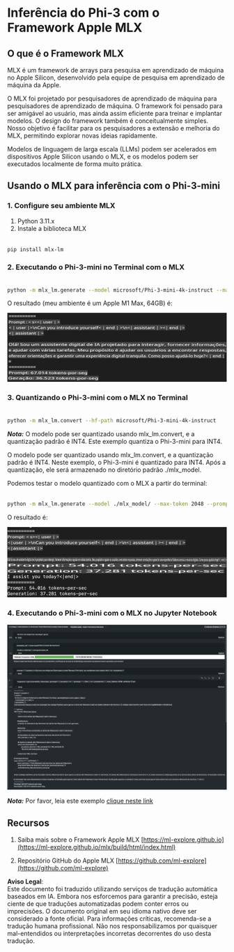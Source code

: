 # **Inferência do Phi-3 com o Framework Apple MLX**

## **O que é o Framework MLX**

MLX é um framework de arrays para pesquisa em aprendizado de máquina no Apple Silicon, desenvolvido pela equipe de pesquisa em aprendizado de máquina da Apple.

O MLX foi projetado por pesquisadores de aprendizado de máquina para pesquisadores de aprendizado de máquina. O framework foi pensado para ser amigável ao usuário, mas ainda assim eficiente para treinar e implantar modelos. O design do framework também é conceitualmente simples. Nosso objetivo é facilitar para os pesquisadores a extensão e melhoria do MLX, permitindo explorar novas ideias rapidamente.

Modelos de linguagem de larga escala (LLMs) podem ser acelerados em dispositivos Apple Silicon usando o MLX, e os modelos podem ser executados localmente de forma muito prática.

## **Usando o MLX para inferência com o Phi-3-mini**

### **1. Configure seu ambiente MLX**

1. Python 3.11.x  
2. Instale a biblioteca MLX  

```bash

pip install mlx-lm

```

### **2. Executando o Phi-3-mini no Terminal com o MLX**

```bash

python -m mlx_lm.generate --model microsoft/Phi-3-mini-4k-instruct --max-token 2048 --prompt  "<|user|>\nCan you introduce yourself<|end|>\n<|assistant|>"

```

O resultado (meu ambiente é um Apple M1 Max, 64GB) é:

![Terminal](../../../../../translated_images/01.0d0f100b646a4e4c4f1cd36c1a05727cd27f1e696ed642c06cf6e2c9bbf425a4.pt.png)

### **3. Quantizando o Phi-3-mini com o MLX no Terminal**

```bash

python -m mlx_lm.convert --hf-path microsoft/Phi-3-mini-4k-instruct

```

***Nota:*** O modelo pode ser quantizado usando mlx_lm.convert, e a quantização padrão é INT4. Este exemplo quantiza o Phi-3-mini para INT4.

O modelo pode ser quantizado usando mlx_lm.convert, e a quantização padrão é INT4. Neste exemplo, o Phi-3-mini é quantizado para INT4. Após a quantização, ele será armazenado no diretório padrão ./mlx_model.

Podemos testar o modelo quantizado com o MLX a partir do terminal:

```bash

python -m mlx_lm.generate --model ./mlx_model/ --max-token 2048 --prompt  "<|user|>\nCan you introduce yourself<|end|>\n<|assistant|>"

```

O resultado é:

![INT4](../../../../../translated_images/02.04e0be1f18a90a58ad47e0c9d9084ac94d0f1a8c02fa707d04dd2dfc7e9117c6.pt.png)

### **4. Executando o Phi-3-mini com o MLX no Jupyter Notebook**

![Notebook](../../../../../translated_images/03.0cf0092fe143357656bb5a7bc6427c41d8528d772d38a82d0b2693e2a3eeb16e.pt.png)

***Nota:*** Por favor, leia este exemplo [clique neste link](../../../../../code/03.Inference/MLX/MLX_DEMO.ipynb)

## **Recursos**

1. Saiba mais sobre o Framework Apple MLX [https://ml-explore.github.io](https://ml-explore.github.io/mlx/build/html/index.html)

2. Repositório GitHub do Apple MLX [https://github.com/ml-explore](https://github.com/ml-explore)

**Aviso Legal**:  
Este documento foi traduzido utilizando serviços de tradução automática baseados em IA. Embora nos esforcemos para garantir a precisão, esteja ciente de que traduções automatizadas podem conter erros ou imprecisões. O documento original em seu idioma nativo deve ser considerado a fonte oficial. Para informações críticas, recomenda-se a tradução humana profissional. Não nos responsabilizamos por quaisquer mal-entendidos ou interpretações incorretas decorrentes do uso desta tradução.